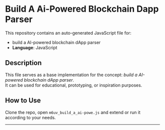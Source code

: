 # Build A Ai-Powered Blockchain Dapp Parser

This repository contains an auto-generated JavaScript file for:

- build a AI-powered blockchain dApp parser
- **Language**: JavaScript

## Description

This file serves as a base implementation for the concept: *build a AI-powered blockchain dApp parser*.  
It can be used for educational, prototyping, or inspiration purposes.

## How to Use

Clone the repo, open `m6uv_build_a_ai-powe.js` and extend or run it according to your needs.

---


